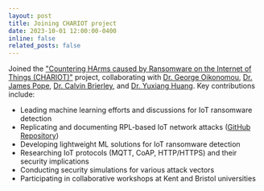 ```yaml
---
layout: post
title: Joining CHARIOT project
date: 2023-10-01 12:00:00-0400
inline: false
related_posts: false
---
```


Joined the ["Countering HArms caused by Ransomware on the Internet of Things (CHARIOT)"](https://gtr.ukri.org/projects?ref=EP%2FX036707%2F1) project, collaborating with [Dr. George Oikonomou](https://www.bristol.ac.uk/people/person/George-Oikonomou-0fda9c54-8e62-4aa7-8ce3-7713345bd3bc/), [Dr. James Pope](https://www.bristol.ac.uk/people/person/James-Pope-51230534-52e6-4a47-8ef8-3636de46f381/), [Dr. Calvin Brierley](https://research.kent.ac.uk/cyber/person/calvin-brierley/), and [Dr. Yuxiang Huang](https://research-information.bris.ac.uk/en/persons/yuxiang-huang). Key contributions include:

- Leading machine learning efforts and discussions for IoT ransomware detection
- Replicating and documenting RPL-based IoT network attacks ([GitHub Repository](https://github.com/Adelsamir01/RPL-attacks))
- Developing lightweight ML solutions for IoT ransomware detection
- Researching IoT protocols (MQTT, CoAP, HTTP/HTTPS) and their security implications
- Conducting security simulations for various attack vectors
- Participating in collaborative workshops at Kent and Bristol universities
